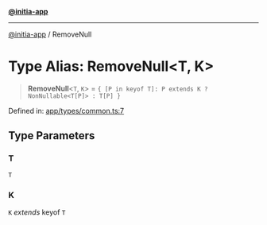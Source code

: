 [**@initia-app**](../types.md)

***

[@initia-app](../types.md) / RemoveNull

# Type Alias: RemoveNull\<T, K\>

> **RemoveNull**\<`T`, `K`\> = `{ [P in keyof T]: P extends K ? NonNullable<T[P]> : T[P] }`

Defined in: [app/types/common.ts:7](https://github.com/hanwong/app-v2/blob/087f9ea496ced31d9a3b187baa11cd5456705527/app/types/common.ts#L7)

## Type Parameters

### T

`T`

### K

`K` *extends* keyof `T`
